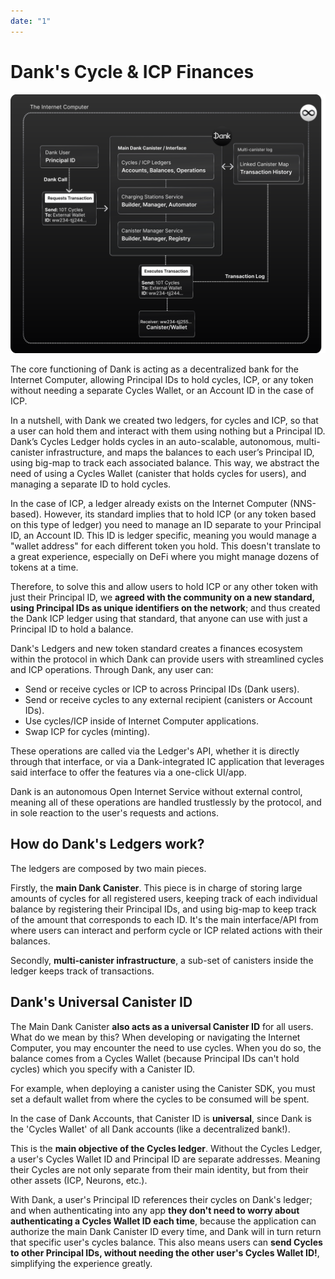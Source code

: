 ```yaml
---
date: "1"
---
```

# Dank's Cycle & ICP Finances

![](imgs/transaction.svg)

The core functioning of Dank is acting as a decentralized  bank for the Internet Computer, allowing Principal IDs to hold cycles, ICP, or any token without needing a separate Cycles Wallet, or an Account ID in the case of ICP.

In a nutshell, with Dank we created two ledgers, for cycles and ICP, so that a user can hold them and interact with them using nothing but a Principal ID. Dank’s Cycles Ledger holds cycles in an auto-scalable, autonomous, multi-canister infrastructure, and maps the balances to each user’s Principal ID, using big-map to track each associated balance. This way, we abstract the need of using a Cycles Wallet (canister that holds cycles for users), and managing a separate ID to hold cycles.

In the case of ICP, a ledger already exists on the Internet Computer (NNS-based). However, its standard implies that to hold ICP (or any token based on this type of ledger) you need to manage an ID separate to your Principal ID, an Account ID. This ID is ledger specific, meaning you would manage a "wallet address" for each different token you hold. This doesn't translate to a great experience, especially on DeFi where you might manage dozens of tokens at a time. 

Therefore, to solve this and allow users to hold ICP or any other token with just their Principal ID, we **agreed with the community on a new standard, using Principal IDs as unique identifiers on the network**; and thus created the Dank ICP ledger using that standard, that anyone can use with just a Principal ID to hold a balance.

Dank's Ledgers and new token standard creates a finances ecosystem within the protocol in which Dank can provide users with streamlined cycles and ICP operations. Through Dank, any user can:

- Send or receive cycles or ICP to across Principal IDs (Dank users).
- Send or receive cycles to any external recipient (canisters or Account IDs).
- Use cycles/ICP inside of Internet Computer applications.
- Swap ICP for cycles (minting).

These operations are called via the Ledger's API, whether it is directly through that interface, or via a Dank-integrated IC application that leverages said interface to offer the features via a one-click UI/app.

Dank is an autonomous Open Internet Service without external control, meaning all of these operations are handled trustlessly by the protocol, and in sole reaction to the user's requests and actions.

## How do Dank's Ledgers work?

The ledgers are composed by two main pieces.

Firstly, the **main Dank Canister**. This piece is in charge of storing large amounts of cycles for all registered users, keeping track of each individual balance by registering their Principal IDs, and using big-map to keep track of the amount that corresponds to each ID. It's the main interface/API from where users can interact and perform cycle or ICP related actions with their balances.

Secondly, **multi-canister infrastructure**, a sub-set of canisters inside the ledger keeps track of transactions.

## Dank's Universal Canister ID

The Main Dank Canister **also acts as a universal Canister ID** for all users. What do we mean by this? When developing or navigating the Internet Computer, you may encounter the need to use cycles. When you do so, the balance comes from a Cycles Wallet (because Principal IDs can't hold cycles) which you specify with a Canister ID. 

For example, when deploying a canister using the Canister SDK, you must set a default wallet from where the cycles to be consumed will be spent.

In the case of Dank Accounts, that Canister ID is **universal**, since Dank is the 'Cycles Wallet' of all Dank accounts (like a decentralized bank!).

This is the **main objective of the Cycles ledger**. Without the Cycles Ledger, a user's Cycles Wallet ID and Principal ID are separate addresses. Meaning their Cycles are not only separate from their main identity, but from their other assets (ICP, Neurons, etc.).

With Dank, a user's Principal ID references their cycles on Dank's ledger; and when authenticating into any app **they don't need to worry about authenticating a Cycles Wallet ID each time**, because the application can authorize the main Dank Canister ID every time, and Dank will in turn return that specific user's cycles balance. This also means users can **send Cycles to other Principal IDs, without needing the other user's Cycles Wallet ID!**, simplifying the experience greatly.